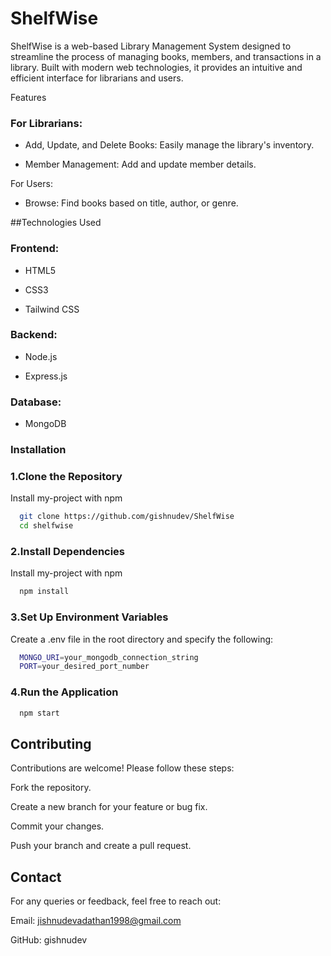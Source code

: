 
# ShelfWise

ShelfWise is a web-based Library Management System designed to streamline the process of managing books, members, and transactions in a library. Built with modern web technologies, it provides an intuitive and efficient interface for librarians and users.

Features

### For Librarians:

- Add, Update, and Delete Books: Easily manage the library's inventory.

- Member Management: Add and update member details.

For Users:

- Browse: Find books based on title, author, or genre.

##Technologies Used

### Frontend:

- HTML5

- CSS3

- Tailwind CSS

### Backend:

- Node.js

- Express.js

### Database:

- MongoDB

### Installation

### 1.Clone the Repository


Install my-project with npm

```bash
  git clone https://github.com/gishnudev/ShelfWise
  cd shelfwise
```
### 2.Install Dependencies

Install my-project with npm

```bash
  npm install
```

### 3.Set Up Environment Variables
Create a .env file in the root directory and specify the following:

```bash
  MONGO_URI=your_mongodb_connection_string
  PORT=your_desired_port_number
```
### 4.Run the Application

```bash
  npm start
```


## Contributing

Contributions are welcome! Please follow these steps:

Fork the repository.

Create a new branch for your feature or bug fix.

Commit your changes.

Push your branch and create a pull request.

## Contact

For any queries or feedback, feel free to reach out:

Email: jishnudevadathan1998@gmail.com

GitHub: gishnudev

